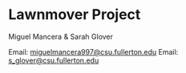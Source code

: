 # Lawnmover Project 

Miguel Mancera
& Sarah Glover

Email: miguelmancera997@csu.fullerton.edu
Email: s_glover@csu.fullerton.edu
